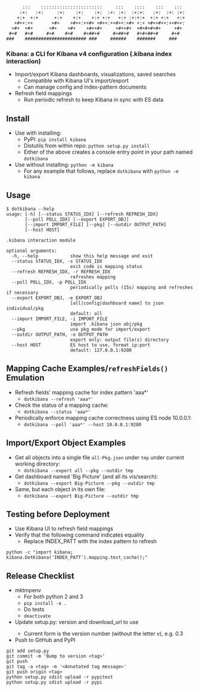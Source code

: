 ```
      :::    :::::::::::::::::::::::     :::    ::::    :::    :::
     :+:   :+:     :+:    :+:    :+:  :+: :+:  :+:+:   :+:  :+: :+:
    +:+  +:+      +:+    +:+    +:+ +:+   +:+ :+:+:+  +:+ +:+   +:+
   +#++:++       +#+    +#++:++#+ +#++:++#++:+#+ +:+ +#++#++:++#++:
  +#+  +#+      +#+    +#+    +#++#+     +#++#+  +#+#+#+#+     +#+
 #+#   #+#     #+#    #+#    #+##+#     #+##+#   #+#+##+#     #+#
###    ####################### ###     ######    #######     ###
```

### Kibana: a CLI for Kibana v4 configuration (.kibana index interaction)

* Import/export Kibana dashboards, visualizations, saved searches
    * Compatible with Kibana UI's import/export
    * Can manage config and index-pattern documents
* Refresh field mappings
    * Run periodic refresh to keep Kibana in sync with ES data


## Install

* Use with installing:
    * PyPI: `pip install kibana`
    * Distutils from within repo: `python setup.py install`
    * Either of the above creates a console entry point in your path named `dotkibana`
* Use without installing: `python -m kibana`
    * For any example that follows, replace `dotkibana` with `python -m kibana`


## Usage
```
$ dotkibana --help
usage: [-h] [--status STATUS_IDX] [--refresh REFRESH_IDX]
       [--poll POLL_IDX] [--export EXPORT_OBJ]
       [--import IMPORT_FILE] [--pkg] [--outdir OUTPUT_PATH]
       [--host HOST]

.kibana interaction module

optional arguments:
  -h, --help            show this help message and exit
  --status STATUS_IDX, -s STATUS_IDX
                        exit code is mapping status
  --refresh REFRESH_IDX, -r REFRESH_IDX
                        refreshes mapping
  --poll POLL_IDX, -p POLL_IDX
                        periodically polls (15s) mapping and refreshes if necessary
  --export EXPORT_OBJ, -e EXPORT_OBJ
                        [all|config|dashboard name] to json individual/pkg
                        default: all
  --import IMPORT_FILE, -i IMPORT_FILE
                        import .kibana json obj/pkg
  --pkg                 use pkg mode for import/export
  --outdir OUTPUT_PATH, -o OUTPUT_PATH
                        export only: output file(s) directory
  --host HOST           ES host to use, format ip:port
                        default: 127.0.0.1:9200
```


## Mapping Cache Examples/`refreshFields()` Emulation

* Refresh fields' mapping cache for index pattern 'aaa*'
    * `dotkibana --refresh 'aaa*'`
* Check the status of a mapping cache:
    * `dotkibana --status 'aaa*'`
* Periodically enforce mapping cache correctness using ES node 10.0.0.1:
    * `dotkibana --poll 'aaa*' --host 10.0.0.1:9200`


## Import/Export Object Examples

* Get all objects into a single file `all-Pkg.json` under `tmp` under current working directory:
    * `dotkibana --export all --pkg --outdir tmp`
* Get dashboard named 'Big Picture' (and all its vis/search):
    * `dotkibana --export Big-Picture --pkg --outdir tmp`
* Same, but each object in its own file:
    * `dotkibana --export Big-Picture --outdir tmp`


## Testing before Deployment

* Use Kibana UI to refresh field mappings
* Verify that the following command indicates equality
    * Replace INDEX_PATT with the index pattern to refresh
```
python -c "import kibana; kibana.DotKibana('INDEX_PATT').mapping.test_cache();"
```

## Release Checklist

* mktmpenv
    * For both python 2 and 3
    * `pip install -e .`
    * Do tests
    * `deactivate`
* Update setup.py: version and download_url to use <tag>
    * Current form is the version number (without the letter v), e.g. 0.3
* Push to GitHub and PyPI
```
git add setup.py
git commit -m 'Bump to version <tag>'
git push
git tag -a <tag> -m '<Annotated tag message>'
git push origin <tag>
python setup.py sdist upload -r pypitest
python setup.py sdist upload -r pypi
```